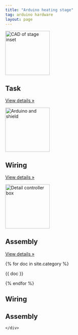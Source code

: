 ```yaml
---
title: "Arduino heating stage"
tag: arduino hardware
layout: page
---
```


<div class="container marketing">
  <div class="row">
    <div class="col-lg-4">
      <img class="rounded-circle" src="{{ '/assets/images/cad-stage-inset.png' | prepend: site.baseurl }}" alt="CAD of stage inset" width="140" height="140">
      <h2>Task</h2>
      <p></p>
      <p><a class="btn btn-secondary" href="#task" role="button">View details &raquo;</a></p>
    </div><!-- /.col-lg-4 -->
    <div class="col-lg-4">
      <img class="rounded-circle" src="{{ '/assets/images/arduino-and-shield-part.jpg' | prepend: site.baseurl }}" alt="Arduino and shield" width="140" height="140">
      <h2>Wiring</h2>
      <p></p>
      <p><a class="btn btn-secondary" href="#wiring" role="button">View details &raquo;</a></p>
    </div><!-- /.col-lg-4 -->
    <div class="col-lg-4">
      <img class="rounded-circle" src="{{ '/assets/images/box-assembly-detail.jpg' | prepend:site.baseurl }}" alt="Detail controller box" width="140" height="140">
      <h2>Assembly</h2>
      <p></p>
      <p><a class="btn btn-secondary" href="#assembly" role="button">View details &raquo;</a></p>
    </div><!-- /.col-lg-4 -->
  </div><!-- /.row -->

</div><!-- /.container -->

{% for doc in site.category %}
  <p> {{ doc }} </p>
{% endfor %}


<div class="container">
  <div class="row">
    <div class="col-lg-12">

## Wiring

## Assembly

    </div>
  </div>
</div>
